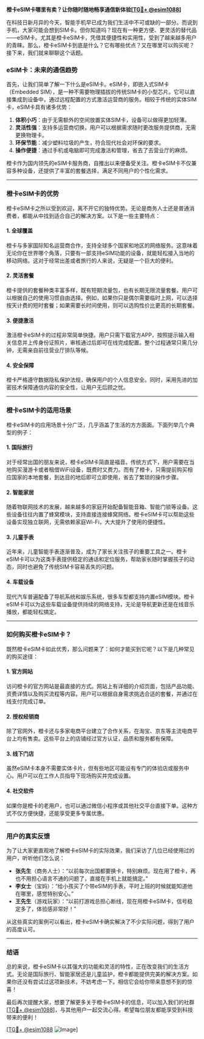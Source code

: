 **橙卡eSIM卡哪里有卖？让你随时随地畅享通信新体验[[TG💪+ @esim1088](https://t.me/s/esim1088)]**

在科技日新月异的今天，智能手机早已成为我们生活中不可或缺的一部分。而说到手机，大家可能会想到SIM卡。但你知道吗？现在有一种更方便、更灵活的替代品——eSIM卡。尤其是橙卡eSIM卡，凭借其便捷性和实用性，受到了越来越多用户的青睐。那么，橙卡eSIM卡到底是什么？它有哪些优点？又在哪里可以购买呢？接下来，我们就来聊聊这个话题。

### eSIM卡：未来的通信趋势

首先，让我们简单了解一下什么是eSIM卡。eSIM卡，即嵌入式SIM卡（Embedded SIM），是一种不需要物理插拔的传统SIM卡的小型芯片。它可以直接集成到设备中，通过远程配置的方式激活运营商的服务。相较于传统的实体SIM卡，eSIM卡具有诸多优势：

1. **体积小巧**：由于无需额外的空间放置实体SIM卡，设备可以做得更加轻薄。
2. **灵活性强**：支持多运营商切换，用户可以根据需求随时更改服务提供商，无需更换物理卡。
3. **环保节能**：减少塑料垃圾的产生，符合现代社会对环保的要求。
4. **操作便捷**：通过手机或电脑即可完成激活和管理，省去了去营业厅的麻烦。

橙卡作为国内领先的eSIM卡服务商，自推出以来便备受关注。橙卡eSIM卡不仅兼容多种设备，还提供了丰富的套餐选择，满足不同用户的个性化需求。

---

### 橙卡eSIM卡的优势

橙卡eSIM卡之所以受到欢迎，离不开它的独特优势。无论是商务人士还是普通消费者，都能从中找到适合自己的解决方案。以下是一些主要特点：

#### 1. **全球覆盖**
橙卡与多家国际知名运营商合作，支持全球多个国家和地区的网络服务。这意味着无论你在世界哪个角落，只要有一部支持eSIM功能的设备，就能轻松接入当地的移动网络。这对于经常出差或者旅行的人来说，无疑是一个巨大的便利。

#### 2. **灵活套餐**
橙卡提供的套餐种类丰富多样，既有短期流量包，也有长期无限流量套餐。用户可以根据自己的使用习惯自由选择。例如，如果你只是偶尔需要临时上网，可以选择按天计费的短时套餐；如果需要长时间使用，则可以选购性价比更高的长期套餐。

#### 3. **便捷激活**
激活橙卡eSIM卡的过程非常简单快捷。用户只需下载官方APP，按照提示输入相关信息并上传身份证照片，审核通过后即可在线完成配置。整个过程通常只需几分钟，无需亲自前往营业厅排队等候。

#### 4. **安全保障**
橙卡严格遵守数据隐私保护法规，确保用户的个人信息安全。同时，采用先进的加密技术保障通信内容的安全性，让用户无后顾之忧。

---

### 橙卡eSIM卡的适用场景

橙卡eSIM卡的应用场景十分广泛，几乎涵盖了生活的方方面面。下面列举几个典型的例子：

#### 1. **国际旅行**
对于经常出国的朋友来说，橙卡eSIM卡简直是福音。传统方式下，用户需要在当地购买漫游卡或者租借WiFi设备，既费时又费力。而有了橙卡，只需提前购买相应国家的本地套餐，到达目的地后即可立即使用，省去了繁琐的操作步骤。

#### 2. **智能家居**
随着物联网技术的发展，越来越多的家庭开始配备智能音箱、智能门锁等设备。这些设备往往内置了蜂窝模块，支持直接连接蜂窝网络。橙卡eSIM卡可以帮助这些设备实现独立联网，无需依赖家庭Wi-Fi，大大提升了使用的便捷性。

#### 3. **儿童手表**
近年来，儿童智能手表逐渐普及，成为了家长关注孩子的重要工具之一。橙卡eSIM卡可以为这类手表提供稳定的通话和定位服务，帮助家长随时掌握孩子的动态，同时也避免了传统SIM卡容易丢失的问题。

#### 4. **车载设备**
现代汽车普遍配备了导航系统和娱乐系统，很多车型都支持内置eSIM模块。橙卡eSIM卡可以为这些车载设备提供持续的网络支持，无论是导航更新还是在线音乐播放，都能轻松搞定。

---

### 如何购买橙卡eSIM卡？

既然橙卡eSIM卡如此优秀，那么问题来了：如何才能买到它呢？以下是几种常见的购买途径：

#### 1. **官方网站**
访问橙卡的官方网站是最直接的方式。网站上有详细的介绍页面，包括产品功能、资费详情以及购买流程等内容。用户可以根据自身需求挑选合适的套餐，并通过在线支付完成订单。

#### 2. **授权经销商**
除了官网外，橙卡还与多家电商平台建立了合作关系，在淘宝、京东等主流电商平台上均有售卖。这些平台上的店铺经过官方认证，品质和服务都有保障。

#### 3. **线下门店**
虽然eSIM卡本身不需要实体卡片，但有些地区可能设有专门的体验店或服务中心。用户可以在工作人员指导下现场购买并完成设置。

#### 4. **社交软件**
如果你是橙卡的老用户，也可以通过微信小程序或其他社交平台直接下单。这种方式不仅方便快捷，还能享受更多专属优惠。

---

### 用户的真实反馈

为了让大家更直观地了解橙卡eSIM卡的实际效果，我们采访了几位已经使用过的用户，听听他们怎么说：

- **张先生**（商务人士）：“以前每次出国都要换卡，特别麻烦。现在用了橙卡，再也不用担心语言不通的问题了，直接在手机上就能搞定。”
- **李女士**（宝妈）：“给小孩买了个带eSIM的手表，平时上班的时候就能知道他在哪里，感觉特别安心。”
- **王先生**（游戏玩家）：“以前打游戏总担心断线，现在用橙卡eSIM卡，信号稳定多了，体验感非常好！”

从这些真实的案例可以看出，橙卡eSIM卡确实解决了不少实际问题，得到了用户的高度认可。

---

### 结语

总的来说，橙卡eSIM卡以其强大的功能和灵活的特性，正在改变我们的生活方式。无论是国际旅行、智能家居还是儿童监护，橙卡都能提供完美的解决方案。如果你还没有尝试过这项新技术，不妨考虑一下。相信它会给你带来意想不到的惊喜！

最后再次提醒大家，想要了解更多关于橙卡eSIM卡的信息，可以加入我们的社群[[TG💪+ @esim1088](https://t.me/s/esim1088)]，与其他用户一起交流心得。希望每位朋友都能享受到科技带来的便利！

[[TG💪+ @esim1088](https://t.me/s/esim1088) ![Image](https://i.postimg.cc/4NQfJmqS/Snipaste-2025-05-13-00-14-12.png)]